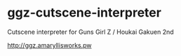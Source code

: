 # ggz-cutscene-interpreter
Cutscene interpreter for Guns Girl Z / Houkai Gakuen 2nd

http://ggz.amaryllisworks.pw

